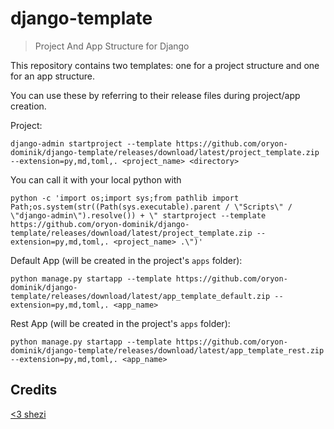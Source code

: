 # django-template

> Project And App Structure for Django

This repository contains two templates: one for a project structure and one for an app structure.

You can use these by referring to their release files during project/app creation.

Project:

    django-admin startproject --template https://github.com/oryon-dominik/django-template/releases/download/latest/project_template.zip --extension=py,md,toml,. <project_name> <directory>

You can call it with your local python with

    python -c 'import os;import sys;from pathlib import Path;os.system(str((Path(sys.executable).parent / \"Scripts\" / \"django-admin\").resolve()) + \" startproject --template https://github.com/oryon-dominik/django-template/releases/download/latest/project_template.zip --extension=py,md,toml,. <project_name> .\")'

Default App (will be created in the project's `apps` folder):

    python manage.py startapp --template https://github.com/oryon-dominik/django-template/releases/download/latest/app_template_default.zip --extension=py,md,toml,. <app_name>

Rest App (will be created in the project's `apps` folder):

    python manage.py startapp --template https://github.com/oryon-dominik/django-template/releases/download/latest/app_template_rest.zip --extension=py,md,toml,. <app_name>


## Credits

[<3 shezi](https://github.com/shezi/django-better-project-template)
